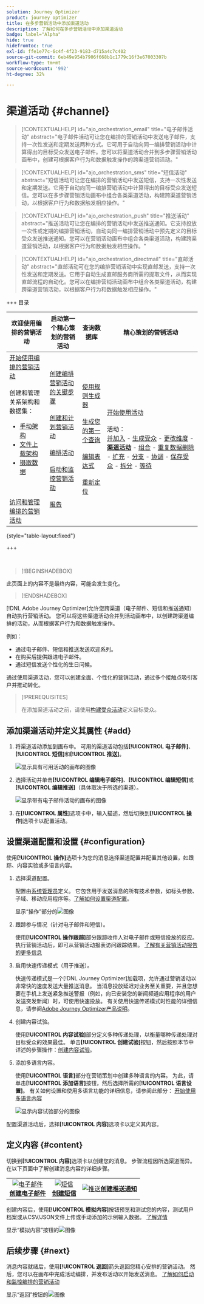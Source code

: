 ```yaml
---
solution: Journey Optimizer
product: journey optimizer
title: 在多步营销活动中添加渠道活动
description: 了解如何在多步营销活动中添加渠道活动
badge: label="Alpha"
hide: true
hidefromtoc: true
exl-id: ffe1e77c-6c4f-4f23-9183-d715a4c7c402
source-git-commit: 6eb49e954b7906f668b1c1779c16f3e67003307b
workflow-type: tm+mt
source-wordcount: '992'
ht-degree: 32%

---
```


# 渠道活动 {#channel}

>[!CONTEXTUALHELP]
>id="ajo_orchestration_email"
>title="电子邮件活动"
>abstract="电子邮件活动可让您在编排的营销活动中发送电子邮件，支持一次性发送和定期发送两种方式。它可用于自动向同一编排营销活动中计算得出的目标受众发送电子邮件。您可以将渠道活动合并到多步骤营销活动画布中，创建可根据客户行为和数据触发操作的跨渠道营销活动。"

>[!CONTEXTUALHELP]
>id="ajo_orchestration_sms"
>title="短信活动"
>abstract="短信活动可让您在编排的营销活动中发送短信，支持一次性发送和定期发送。它用于自动向同一编排营销活动中计算得出的目标受众发送短信。您可以在多步骤营销活动画布中组合各类渠道活动，构建跨渠道营销活动，以根据客户行为和数据触发相应操作。"

>[!CONTEXTUALHELP]
>id="ajo_orchestration_push"
>title="推送活动"
>abstract="推送活动可让您在编排的营销活动中发送推送通知。它支持投放一次性或定期的编排营销活动，自动向同一编排营销活动中预先定义的目标受众发送推送通知。您可以在营销活动画布中组合各类渠道活动，构建跨渠道营销活动，以根据客户行为和数据触发相应操作。"

<!--
UNUSED IDs in BJ

>[!CONTEXTUALHELP]
>id="ajo_orchestration_push_ios"
>title="Push iOS activity"
>abstract="The Push iOS activity let you send iOS Push notifications as part of your orchestrated campaign. It enables the delivery of both one-time and recurring orchestrated campaigns, automating the sending iOS Push notifications to a predefined target within the same workflow. You can combine channel activities into the campaign canvas to create cross-channel campaigns that can trigger actions based on customer behavior and data."

>[!CONTEXTUALHELP]
>id="ajo_orchestration_push_android"
>title="Push Android activity"
>abstract="The Push Android activity ket you send Android Push notifications as part of your orchestrated campaign. It enables the delivery of both one-time and recurring messages, automating the sending Android Push notifications to a predefined target within the same orchestrated campaign. You can combine channel activities into the orchestrated campaign canvas to create cross-channel campaigns that can trigger actions based on customer behavior and data."

-->

>[!CONTEXTUALHELP]
>id="ajo_orchestration_directmail"
>title="直邮活动"
>abstract="直邮活动可在您的编排营销活动中实现直邮发送，支持一次性发送和定期发送。它用于自动生成直邮服务商所需的提取文件，从而实现直邮流程的自动化。您可以在编排营销活动画布中组合各类渠道活动，构建跨渠道营销活动，以根据客户行为和数据触发相应操作。"


+++ 目录

| 欢迎使用编排的营销活动 | 启动第一个精心策划的营销活动 | 查询数据库 | 精心策划的营销活动 |
|---|---|---|---|
| [开始使用编排的营销活动](../gs-orchestrated-campaigns.md)<br/><br/>创建和管理关系架构和数据集：</br> <ul><li>[手动架构](../manual-schema.md)</li><li>[文件上载架构](../file-upload-schema.md)</li><li>[摄取数据](../ingest-data.md)</li></ul><br/><br/>[访问和管理编排的营销活动](../access-manage-orchestrated-campaigns.md) | [创建编排营销活动的关键步骤](../gs-campaign-creation.md)<br/><br/>[创建和计划营销活动](../create-orchestrated-campaign.md)<br/><br/>[编排活动](../orchestrate-activities.md)<br/><br/>[启动和监控营销活动](../start-monitor-campaigns.md)<br/><br/>[报告](../reporting-campaigns.md) | [使用规则生成器](../orchestrated-rule-builder.md)<br/><br/>[生成您的第一个查询](../build-query.md)<br/><br/>[编辑表达式](../edit-expressions.md)<br/><br/>[重新定位](../retarget.md) | [开始使用活动](about-activities.md)<br/><br/>活动：<br/>[并加入](and-join.md) - [生成受众](build-audience.md) - [更改维度](change-dimension.md) - <b>[渠道活动](channels.md)</b> - [组合](combine.md) - [重复数据删除](deduplication.md) - [扩充](enrichment.md) - [分支](fork.md) - [协调](reconciliation.md) - [保存受众](save-audience.md) - [拆分](split.md) - [等待](wait.md) |

{style="table-layout:fixed"}

+++

<br/>

>[!BEGINSHADEBOX]

此页面上的内容不是最终内容，可能会发生变化。

>[!ENDSHADEBOX]

[!DNL Adobe Journey Optimizer]允许您跨渠道（电子邮件、短信和推送通知）自动执行营销活动。 您可以将这些渠道活动合并到活动画布中，以创建跨渠道编排的活动，从而根据客户行为和数据触发操作。

例如：
* 通过电子邮件、短信和推送发送欢迎系列。
* 在购买后提供跟进电子邮件。
* 通过短信发送个性化的生日问候。

通过使用渠道活动，您可以创建全面、个性化的营销活动，通过多个接触点吸引客户并推动转化。

>[!PREREQUISITES]
>
>在添加渠道活动之前，请使用[构建受众活动](build-audience.md)定义目标受众。

## 添加渠道活动并定义其属性 {#add}

1. 将渠道活动添加到画布中。 可用的渠道活动包括&#x200B;**[!UICONTROL 电子邮件]**、**[!UICONTROL 短信]**&#x200B;和&#x200B;**[!UICONTROL 推送]**。

   ![显示具有可用活动的画布的图像](../assets/channel-add.png)

1. 选择活动并单击&#x200B;**[!UICONTROL 编辑电子邮件]**、**[!UICONTROL 编辑短信]**&#x200B;或&#x200B;**[!UICONTROL 编辑推送]**（具体取决于所选的渠道）。

   ![显示带有电子邮件活动的画布的图像](../assets/channel-edit.png)

1. 在&#x200B;**[!UICONTROL 属性]**&#x200B;选项卡中，输入描述，然后切换到&#x200B;**[!UICONTROL 操作]**&#x200B;选项卡以配置活动。

## 设置渠道配置和设置 {#configuration}

使用&#x200B;**[!UICONTROL 操作]**&#x200B;选项卡为您的消息选择渠道配置并配置其他设置，如跟踪、内容实验或多语言内容。

1. 选择渠道配置。

   配置由[系统管理员](../../start/path/administrator.md)定义。 它包含用于发送消息的所有技术参数，如标头参数、子域、移动应用程序等。[了解如何设置渠道配置](../../configuration/channel-surfaces.md)。

   显示“操作”部分的![图像](../assets/channel-actions.png)

1. 跟踪参与情况（针对电子邮件和短信）。

   使用&#x200B;**[!UICONTROL 操作跟踪]**&#x200B;部分跟踪收件人对电子邮件或短信投放的反应。 执行营销活动后，即可从营销活动报表访问跟踪结果。 [了解有关营销活动报告的更多信息](../../reports/campaign-global-report-cja.md)

1. 启用快速传递模式（用于推送）。

   快速传递模式是一个[!DNL Journey Optimizer]加载项，允许通过营销活动以非常快的速度发送大量推送消息。 当消息投放延迟对业务至关重要，并且您想要在手机上发送紧急推送警报（例如，向已安装您的新闻频道应用程序的用户发送突发新闻）时，可使用快速投放。 有关使用快速传递模式时性能的详细信息，请参阅[Adobe Journey Optimizer产品说明](https://helpx.adobe.com/cn/legal/product-descriptions/adobe-journey-optimizer.html)。

1. 创建内容试验。

   使用&#x200B;**[!UICONTROL 内容试验]**&#x200B;部分定义多种传递处理，以衡量哪种传递处理对目标受众的效果最佳。 单击&#x200B;**[!UICONTROL 创建试验]**&#x200B;按钮，然后按照本节中详述的步骤操作：[创建内容试验](../../content-management/content-experiment.md)。

1. 添加多语言内容。

   使用&#x200B;**[!UICONTROL 语言]**&#x200B;部分在营销策划中创建多种语言的内容。 为此，请单击&#x200B;**[!UICONTROL 添加语言]**&#x200B;按钮，然后选择所需的&#x200B;**[!UICONTROL 语言设置]**。 有关如何设置和使用多语言功能的详细信息，请参阅此部分： [开始使用多语言内容](../../content-management/multilingual-gs.md)

   ![显示内容试验部分的图像](../assets/channel-experiment.png)

配置渠道活动后，选择&#x200B;**[!UICONTROL 内容]**&#x200B;选项卡以定义其内容。

## 定义内容 {#content}

切换到&#x200B;**[!UICONTROL 内容]**&#x200B;选项卡以创建您的消息。 步骤流程因所选渠道而异。 在以下页面中了解创建消息内容的详细步骤。

<table style="table-layout:fixed"><tr style="border: 0; text-align: center;" >
<td><a href="../../email/create-email.md"><img alt="电子邮件" src="../../channels/assets/do-not-localize/email.png"></a><br/><a href="../../email/create-email.md"><strong>创建电子邮件</strong></a></td>
<td><a href="../../sms/create-sms.md"><img alt="短信" src="../../channels/assets/do-not-localize/sms.png"></a><br/><a href="../../sms/create-sms.md"><strong>创建短信</strong></a></td>
<td><a href="../../push/create-push.md"><img alt="推送" src="../../channels/assets/do-not-localize/push.png"></a><a href="../../push/create-push.md"><strong>创建推送通知</strong></a></td>
</tr></table>

创建内容后，使用&#x200B;**[!UICONTROL 模拟内容]**&#x200B;按钮预览和测试您的内容，测试用户档案或从CSV/JSON文件上传或手动添加的示例输入数据。 [了解详情](../../content-management/preview-test.md)

显示“模拟内容”按钮的![图像](../assets/channel-simulate.png)

## 后续步骤 {#next}

消息内容就绪后，使用&#x200B;**[!UICONTROL 返回]**&#x200B;箭头返回您精心安排的营销活动。 然后，您可以在画布中完成活动编排，并发布活动以开始发送消息。 [了解如何启动和监控编排的营销活动](../start-monitor-campaigns.md)

显示“返回”按钮的![图像](../assets/channel-back.png)

<!--
## Examples {#cross-channel-workflow-sample}

Here is a cross-channel orchestrated campaign example with a segmentation and two deliveries. The orchestrated campaign targets all customers who live in Paris and who are interested in coffee machines. Among this population, an email is sent to the regular customers and an SMS is sent to the VIP clients.

![](../assets/workflow-channel-example.png)

<!--
description, which use case you can perform (common other activities that you can link before of after the activity)

how to add and configure the activity

example of a configured activity within a workflow
The Email delivery activity allows you to configure the sending an email in a workflow. 

-->

<!--You can also create a recurring orchestrated campaign to send a personalized SMS every first day of the month at 8 PM to all customers living in Paris.

![](../assets/workflow-channel-example2.png)-->

<!-- Scheduled emails available?

This can be a single send email and sent just once, or it can be a recurring email.
* Single send emails are standard emails, sent once.
* Recurring emails allow you to send the same email multiple times to different targets over a defined period. You can aggregate the deliveries per period in order to get reports that correspond to your needs.

When linked to a scheduler, you can define recurring emails.
Email recipients are defined upstream of the activity in the same workflow, via an Audience targeting activity.

-->


<!--The message preparation is triggered according to the workflow execution parameters. From the message dashboard, you can select whether to request or not a manual confirmation to send the message (required by default). You can start the workflow manually or place a scheduler activity in the workflow to automate execution.-->
